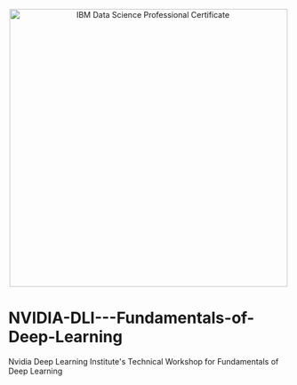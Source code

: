 <p style="text-align:center">
    <a href="https://www.nvidia.com/en-us/training/instructor-led-workshops/fundamentals-of-deep-learning/" target="_blank">
    <img src="https://images-ibm-ds-pc.s3.ap.cloud-object-storage.appdomain.cloud/IBM%20DS-PC.png" width="500" alt="IBM Data Science Professional Certificate"  />
    </a>
</p>


# NVIDIA-DLI---Fundamentals-of-Deep-Learning
Nvidia Deep Learning Institute's Technical Workshop for Fundamentals of Deep Learning
